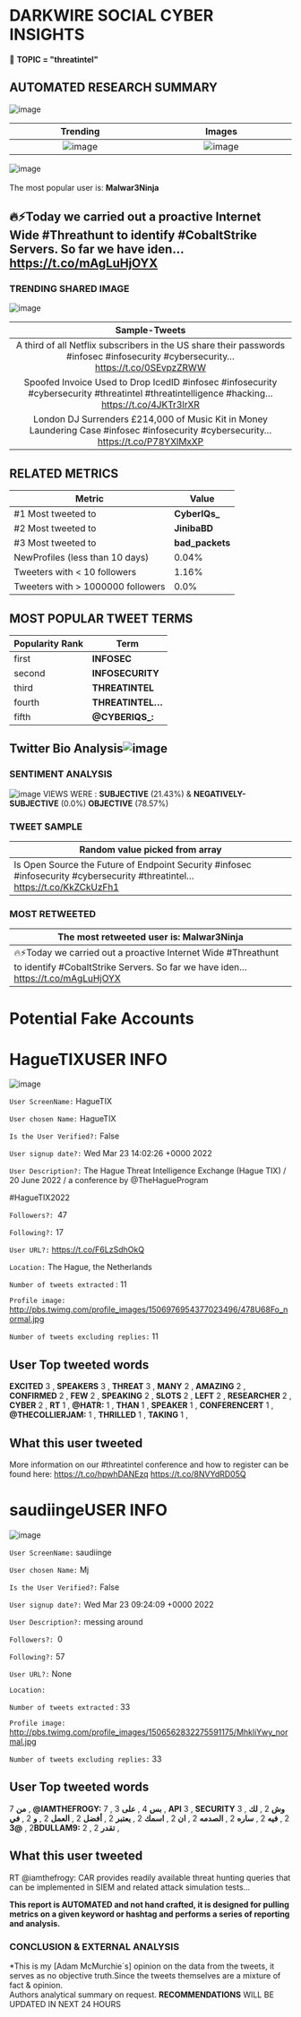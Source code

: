 # DARKWIRE SOCIAL CYBER INSIGHTS 
&#x1F34E; **TOPIC = "threatintel"**

## AUTOMATED RESEARCH SUMMARY
  ![image](darkLogo.png)   

|  Trending  |   Images | 
:-------------------------:|:-------------------------:
|  ![image](assets/threatintel/imageFile1.jpg)     <img width=200/> | ![image](assets/threatintel/imageFile2.jpg) <img width=200/> |   
 
 
![image](assets/threatintel/TWEETS.png)
<br></br>
The most popular user is: **Malwar3Ninja**  
 

## 🔥⚡Today we carried out a proactive Internet Wide #Threathunt to identify #CobaltStrike Servers. So far we have iden… https://t.co/mAgLuHjOYX 

  




### TRENDING SHARED IMAGE

![image](assets/threatintel/twitterPostedImage.png)



|                **Sample-Tweets**        |
| :-------------: |
| A third of all Netflix subscribers in the US share their passwords #infosec #infosecurity #cybersecurity… https://t.co/0SEvpzZRWW |
| Spoofed Invoice Used to Drop IcedID #infosec #infosecurity #cybersecurity #threatintel #threatintelligence #hacking… https://t.co/4JKTr3lrXR |
| London DJ Surrenders £214,000 of Music Kit in Money Laundering Case #infosec #infosecurity #cybersecurity… https://t.co/P78YXlMxXP |

## RELATED METRICS<br>
| Metric | Value |
| ------------- | ------------- |
| #1 Most tweeted to  | **CyberIQs_** |
| #2 Most tweeted to  | **JinibaBD** |
| #3 Most tweeted to  | **bad_packets** |
| NewProfiles (less than 10 days) | 0.04%  |
| Tweeters with < 10 followers  | 1.16%|
| Tweeters with > 1000000 followers  | 0.0%  |



## MOST POPULAR TWEET TERMS 


| Popularity Rank  | Term |
| ------------- | ------------- |
| first  | **INFOSEC**  |
| second  | **INFOSECURITY**  |
| third  | **THREATINTEL** |
| fourth  | **THREATINTEL…**  |
| fifth  | **@CYBERIQS_:**  |


## Twitter Bio Analysis![image](assets/threatintel/BIO.png)
### SENTIMENT ANALYSIS
![image](assets/threatintel/sentiment.png)
VIEWS WERE : **SUBJECTIVE**  (21.43%) & **NEGATIVELY-SUBJECTIVE** (0.0%) **OBJECTIVE** (78.57%)

### TWEET SAMPLE 
| Random value picked from array |
| ------------- |
|Is Open Source the Future of Endpoint Security #infosec #infosecurity #cybersecurity #threatintel… https://t.co/KkZCkUzFh1 |

### MOST RETWEETED 

| The most retweeted user is: **Malwar3Ninja**  |
| ------------- |
| 🔥⚡Today we carried out a proactive Internet Wide #Threathunt to identify #CobaltStrike Servers. So far we have iden… https://t.co/mAgLuHjOYX |

# Potential Fake Accounts
 
# HagueTIXUSER INFO
![image](http://pbs.twimg.com/profile_images/1506976954377023496/478U68Fo_normal.jpg)
 
`User ScreenName:` HagueTIX 
 
`User chosen Name:` HagueTIX 
 
`Is the User Verified?:` False 
 
`User signup date?:` Wed Mar 23 14:02:26 +0000 2022 
 
`User Description?:` The Hague Threat Intelligence Exchange (Hague TIX) / 20 June 2022 / a conference by @TheHagueProgram

#HagueTIX2022 
 
`Followers?: `47 
 
`Following?:` 17 
 
`User URL?:` https://t.co/F6LzSdhOkQ 
 
`Location:` The Hague, the Netherlands 
 
`Number of tweets extracted`  : 11 
 
`Profile image:` http://pbs.twimg.com/profile_images/1506976954377023496/478U68Fo_normal.jpg 
 
`Number of tweets excluding replies:` 11 
 

 

 
## User Top tweeted words 
 
**EXCITED** 3 , **SPEAKERS** 3 , **THREAT** 3 , **MANY** 2 , **AMAZING** 2 , **CONFIRMED** 2 , **FEW** 2 , **SPEAKING** 2 , **SLOTS** 2 , **LEFT** 2 , **RESEARCHER** 2 , **CYBER** 2 , **RT** 1 , **@HATR:** 1 , **THAN** 1 , **SPEAKER** 1 , **CONFERENCERT** 1 , **@THECOLLIERJAM:** 1 , **THRILLED** 1 , **TAKING** 1 , 
 
## What this user tweeted
 
More information on our #threatintel conference and how to register can be found here: https://t.co/hpwhDANEzq https://t.co/8NVYdRD05Q
 
# saudiingeUSER INFO
![image](http://pbs.twimg.com/profile_images/1506562832275591175/MhkliYwy_normal.jpg)
 
`User ScreenName:` saudiinge 
 
`User chosen Name:` Mj 
 
`Is the User Verified?:` False 
 
`User signup date?:` Wed Mar 23 09:24:09 +0000 2022 
 
`User Description?:` messing around 
 
`Followers?: `0 
 
`Following?:` 57 
 
`User URL?:` None 
 
`Location:`  
 
`Number of tweets extracted`  : 33 
 
`Profile image:` http://pbs.twimg.com/profile_images/1506562832275591175/MhkliYwy_normal.jpg 
 
`Number of tweets excluding replies:` 33 
 

 

 
## User Top tweeted words 
 
**من** 7 , **@IAMTHEFROGY:** 7 , **بس** 4 , **على** 3 , **API** 3 , **SECURITY** 3 , **وش** 2 , **لك** 2 , **فيه** 2 , **ساره** 2 , **الصدمه** 2 , **ان** 2 , **اسمك** 2 , **يعتبر** 2 , **أفضل** 2 , **العمل** 2 , **و** 2 , **في** 2 , **@3BDULLAM9:** 2 , **تقدر** 2 , 
 
## What this user tweeted
 
RT @iamthefrogy: CAR provides readily available threat hunting queries that can be implemented in SIEM and related attack simulation tests…
 

<b> This report is AUTOMATED and not hand crafted, it is designed for pulling metrics on a given keyword or hashtag and performs a series of reporting and analysis.</b>  
### CONCLUSION & EXTERNAL ANALYSIS

*This is my [Adam McMurchie`s] opinion on the data from the tweets, it serves as no objective truth.Since the tweets themselves are a mixture of fact & opinion.<br>
Authors analytical summary on request.
**RECOMMENDATIONS** WILL BE UPDATED IN NEXT  24 HOURS <br>